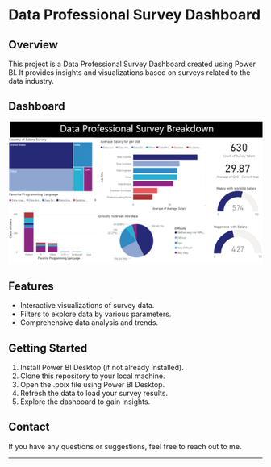 # Data Professional Survey Dashboard

## Overview
This project is a Data Professional Survey Dashboard created using Power BI. It provides insights and visualizations based on surveys related to the data industry.

## Dashboard
<img src='Images\Dashboard.png'></img>

## Features
- Interactive visualizations of survey data.
- Filters to explore data by various parameters.
- Comprehensive data analysis and trends.

## Getting Started
1. Install Power BI Desktop (if not already installed).
2. Clone this repository to your local machine.
3. Open the .pbix file using Power BI Desktop.
4. Refresh the data to load your survey results.
5. Explore the dashboard to gain insights.

## Contact
If you have any questions or suggestions, feel free to reach out to me.

---
